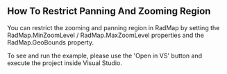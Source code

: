 ## How To Restrict Panning And Zooming Region
You can restrict the zooming and panning region in RadMap by setting the RadMap.MinZoomLevel / RadMap.MaxZoomLevel properties and the RadMap.GeoBounds property.

To see and run the example, please use the 'Open in VS' button and execute the project inside Visual Studio.

[//]: <keywords:MinZoomLevel, MaxZoomLevel, GeoBounds>
